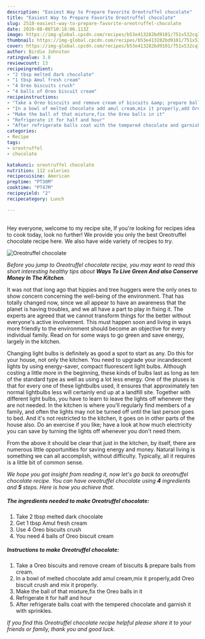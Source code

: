 ```yaml
---
description: "Easiest Way to Prepare Favorite Oreotruffel chocolate"
title: "Easiest Way to Prepare Favorite Oreotruffel chocolate"
slug: 2518-easiest-way-to-prepare-favorite-oreotruffel-chocolate
date: 2020-08-06T10:18:06.113Z
image: https://img-global.cpcdn.com/recipes/b53e413282bd9101/751x532cq70/oreotruffel-chocolate-recipe-main-photo.jpg
thumbnail: https://img-global.cpcdn.com/recipes/b53e413282bd9101/751x532cq70/oreotruffel-chocolate-recipe-main-photo.jpg
cover: https://img-global.cpcdn.com/recipes/b53e413282bd9101/751x532cq70/oreotruffel-chocolate-recipe-main-photo.jpg
author: Birdie Johnston
ratingvalue: 3.8
reviewcount: 13
recipeingredient:
- "2 tbsp melted dark chocolate"
- "1 tbsp Amul fresh cream"
- "4 Oreo biscuits crush"
- "4 balls of Oreo biscuit cream"
recipeinstructions:
- "Take a Oreo biscuits and remove cream of biscuits &amp; prepare balls from cream."
- "In a bowl of melted chocolate add amul cream,mix it properly,add Oreo biscuit crush and mix it properly."
- "Make the ball of that mixture,fix the Oreo balls in it"
- "Refrigerate it for half and hour"
- "After refrigerate balls coat with the tempered chocolate and garnish it with sprinkles."
categories:
- Recipe
tags:
- oreotruffel
- chocolate

katakunci: oreotruffel chocolate 
nutrition: 112 calories
recipecuisine: American
preptime: "PT30M"
cooktime: "PT47M"
recipeyield: "2"
recipecategory: Lunch

---
```

<br>
Hey everyone, welcome to my recipe site, If you're looking for recipes idea to cook today, look no further! We provide you only the best Oreotruffel chocolate recipe here. We also have wide variety of recipes to try.
<br>


![Oreotruffel chocolate](https://img-global.cpcdn.com/recipes/b53e413282bd9101/751x532cq70/oreotruffel-chocolate-recipe-main-photo.jpg)

<i>Before you jump to Oreotruffel chocolate recipe, you may want to read this short interesting healthy tips about 
<strong>Ways To Live Green And also Conserve Money In The Kitchen</strong>.</i>
</br>

It was not that long ago that hippies and tree huggers were the only ones to show concern concerning the well-being of the environment. That has totally changed now, since we all appear to have an awareness that the planet is having troubles, and we all have a part to play in fixing it. The experts are agreed that we cannot transform things for the better without everyone's active involvement. This must happen soon and living in ways more friendly to the environment should become an objective for every individual family. Read on for some ways to go green and save energy, largely in the kitchen.

Changing light bulbs is definitely as good a spot to start as any. Do this for your house, not only the kitchen. You need to upgrade your incandescent lights by using energy-saver, compact fluorescent light bulbs. Although costing a little more in the beginning, these kinds of bulbs last as long as ten of the standard type as well as using a lot less energy. One of the pluses is that for every one of these lightbulbs used, it ensures that approximately ten normal lightbulbs less will certainly end up at a landfill site. Together with different light bulbs, you have to learn to leave the lights off whenever they are not needed. In the kitchen is where you'll regularly find members of a family, and often the lights may not be turned off until the last person goes to bed. And it's not restricted to the kitchen, it goes on in other parts of the house also. Do an exercise if you like; have a look at how much electricity you can save by turning the lights off whenever you don't need them.

From the above it should be clear that just in the kitchen, by itself, there are numerous little opportunities for saving energy and money. Natural living is something we can all accomplish, without difficulty. Typically, all it requires is a little bit of common sense.


<i>We hope you got insight from reading it, now let's go back to oreotruffel chocolate recipe. You can have oreotruffel chocolate using <strong>4</strong> ingredients and <strong>5</strong> steps. Here is how you achieve that.
</i>

##### The ingredients needed to make Oreotruffel chocolate:

1. Take 2 tbsp melted dark chocolate
1. Get 1 tbsp Amul fresh cream
1. Use 4 Oreo biscuits crush
1. You need 4 balls of Oreo biscuit cream


##### Instructions to make Oreotruffel chocolate:

1. Take a Oreo biscuits and remove cream of biscuits &amp; prepare balls from cream.
1. In a bowl of melted chocolate add amul cream,mix it properly,add Oreo biscuit crush and mix it properly.
1. Make the ball of that mixture,fix the Oreo balls in it
1. Refrigerate it for half and hour
1. After refrigerate balls coat with the tempered chocolate and garnish it with sprinkles.


<i>If you find this Oreotruffel chocolate recipe helpful please share it to your friends or family, thank you and good luck.</i>

